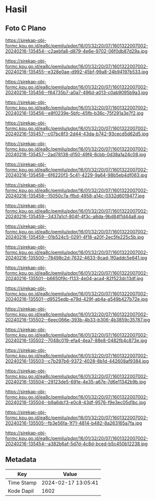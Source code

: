 # Hasil

## Foto C Plano

https://sirekap-obj-formc.kpu.go.id/ea8c/pemilu/pdpr/16/01/32/20/07/1601322007002-20240216-135454--c2aebfa8-d879-4e6e-9702-06f0db87d29a.jpg

https://sirekap-obj-formc.kpu.go.id/ea8c/pemilu/pdpr/16/01/32/20/07/1601322007002-20240216-135455--e328e0ae-d992-45bf-99a8-24b94197b533.jpg

https://sirekap-obj-formc.kpu.go.id/ea8c/pemilu/pdpr/16/01/32/20/07/1601322007002-20240216-135456--f64735b7-a0a7-496d-a013-c0ab9095b9a3.jpg

https://sirekap-obj-formc.kpu.go.id/ea8c/pemilu/pdpr/16/01/32/20/07/1601322007002-20240216-135456--e8f0239e-5bfc-45fb-b36c-75f291a3e7f2.jpg

https://sirekap-obj-formc.kpu.go.id/ea8c/pemilu/pdpr/16/01/32/20/07/1601322007002-20240216-135457--c07bc8f3-2d44-43da-b742-93cecd5d62d5.jpg

https://sirekap-obj-formc.kpu.go.id/ea8c/pemilu/pdpr/16/01/32/20/07/1601322007002-20240216-135457--2ad78138-d150-49f4-8cbb-0d38a1a24c08.jpg

https://sirekap-obj-formc.kpu.go.id/ea8c/pemilu/pdpr/16/01/32/20/07/1601322007002-20240216-135458--6f6220f3-5c41-4229-9a64-98b5eb4df063.jpg

https://sirekap-obj-formc.kpu.go.id/ea8c/pemilu/pdpr/16/01/32/20/07/1601322007002-20240216-135458--15050c7a-ffbd-4958-a14c-0332d6019477.jpg

https://sirekap-obj-formc.kpu.go.id/ea8c/pemilu/pdpr/16/01/32/20/07/1601322007002-20240216-135459--3437a1cf-804f-4f3c-a8da-9bd84f1d44a8.jpg

https://sirekap-obj-formc.kpu.go.id/ea8c/pemilu/pdpr/16/01/32/20/07/1601322007002-20240216-135459--01b524c5-0291-4f18-a20f-2ec5fe225c5b.jpg

https://sirekap-obj-formc.kpu.go.id/ea8c/pemilu/pdpr/16/01/32/20/07/1601322007002-20240216-135500--78498c2d-7632-4633-8cad-1f0addc5e641.jpg

https://sirekap-obj-formc.kpu.go.id/ea8c/pemilu/pdpr/16/01/32/20/07/1601322007002-20240216-135501--b6650f9c-f133-4e04-aca4-82f523dc13df.jpg

https://sirekap-obj-formc.kpu.go.id/ea8c/pemilu/pdpr/16/01/32/20/07/1601322007002-20240216-135501--d9525edb-e79d-429f-ab4a-a549b427b72e.jpg

https://sirekap-obj-formc.kpu.go.id/ea8c/pemilu/pdpr/16/01/32/20/07/1601322007002-20240216-135502--6eec066e-393b-4b33-b306-4b3859c35787.jpg

https://sirekap-obj-formc.kpu.go.id/ea8c/pemilu/pdpr/16/01/32/20/07/1601322007002-20240216-135502--7048c019-efa4-4ea7-88e8-0482fb4c873e.jpg

https://sirekap-obj-formc.kpu.go.id/ea8c/pemilu/pdpr/16/01/32/20/07/1601322007002-20240216-135503--c7b297b6-9372-4028-8b1d-442608af9384.jpg

https://sirekap-obj-formc.kpu.go.id/ea8c/pemilu/pdpr/16/01/32/20/07/1601322007002-20240216-135504--29123de5-691e-4e35-a67e-7d6e11342b9b.jpg

https://sirekap-obj-formc.kpu.go.id/ea8c/pemilu/pdpr/16/01/32/20/07/1601322007002-20240216-135504--b9a6dcf3-e0c8-43df-9576-f9e3ec05d1bc.jpg

https://sirekap-obj-formc.kpu.go.id/ea8c/pemilu/pdpr/16/01/32/20/07/1601322007002-20240216-135505--fb3e56fa-1f71-4814-b482-8a263165a7fa.jpg

https://sirekap-obj-formc.kpu.go.id/ea8c/pemilu/pdpr/16/01/32/20/07/1601322007002-20240216-135454--a382b6af-5d7d-4c8d-bced-b5c450b12238.jpg


## Metadata

| Key        | Value               |
| ---------- | ------------------- |
| Time Stamp | 2024-02-17 13:05:41 |
| Kode Dapil | 1602                |



